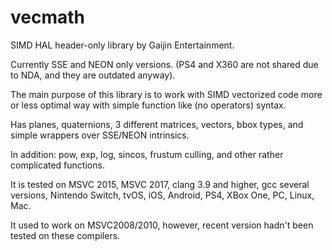 # vecmath
SIMD HAL header-only library by Gaijin Entertainment.

Currently SSE and NEON only versions. (PS4 and X360 are not shared due to NDA, and they are outdated anyway).

The main purpose of this library is to work with SIMD vectorized code more or less optimal way with simple function like (no operators) syntax.

Has planes, quaternions, 3 different matrices, vectors, bbox types, and simple wrappers over SSE/NEON intrinsics.

In addition: pow, exp, log, sincos, frustum culling, and other rather complicated functions.

It is tested on MSVC 2015, MSVC 2017, clang 3.9 and higher, gcc several versions, Nintendo Switch, tvOS, iOS, Android, PS4, XBox One, PC, Linux, Mac.

It used to work on MSVC2008/2010, however, recent version hadn't been tested on these compilers.
